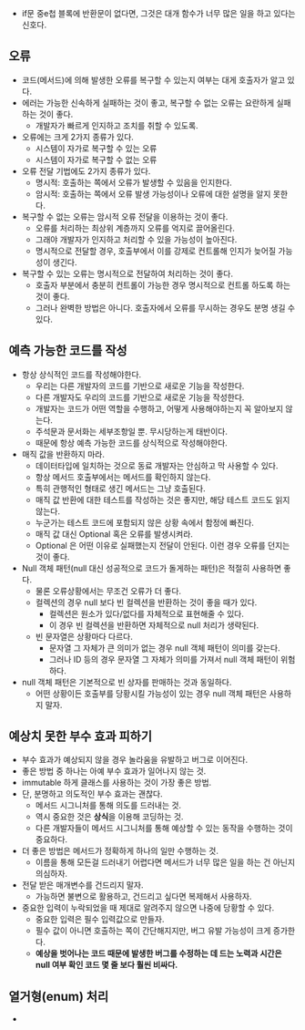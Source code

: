 - if문 중e첩 블록에 반환문이 없다면, 그것은 대개 함수가 너무 많은 일을 하고 있다는 신호다.

## 오류
- 코드(메서드)에 의해 발생한 오류를 복구할 수 있는지 여부는 대게 호출자가 알고 있다.
- 에러는 가능한 신속하게 실패하는 것이 좋고, 복구할 수 없는 오류는 요란하게 실패하는 것이 좋다.
	- 개발자가 빠르게 인지하고 조치를 취할 수 있도록.
- 오류에는 크게 2가지 종류가 있다.
	- 시스템이 자가로 복구할 수 있는 오류
	- 시스템이 자가로 복구할 수 없는 오류
- 오류 전달 기법에도 2가지 종류가 있다.
	- 명시적: 호출하는 쪽에서 오류가 발생할 수 있음을 인지한다.
	- 암시적: 호출하는 쪽에서 오류 발생 가능성이나 오류에 대한 설명을 알지 못한다.
- 복구할 수 없는 오류는 암시적 오류 전달을 이용하는 것이 좋다.
	- 오류를 처리하는 최상위 계층까지 오류를 억지로 끌어올린다.
	- 그래야 개발자가 인지하고 처리할 수 있을 가능성이 높아진다.
	- 명시적으로 전달할 경우, 호출부에서 이를 강제로 컨트롤해 인지가 늦어질 가능성이 생긴다.
- 복구할 수 있는 오류는 명시적으로 전달하여 처리하는 것이 좋다.
	- 호출자 부분에서 충분히 컨트롤이 가능한 경우 명시적으로 컨트롤 하도록 하는 것이 좋다.
	- 그러나 완벽한 방법은 아니다. 호출자에서 오류를 무시하는 경우도 분명 생길 수 있다.

## 예측 가능한 코드를 작성
- 항상 상식적인 코드를 작성해야한다.
	- 우리는 다른 개발자의 코드를 기반으로 새로운 기능을 작성한다.
	- 다른 개발자도 우리의 코드를 기반으로 새로운 기능을 작성한다.
	- 개발자는 코드가 어떤 역할을 수행하고, 어떻게 사용해야하는지 꼭 알아보지 않는다.
	- 주석문과 문서화는 세부조항일 뿐. 무시당하는게 태반이다.
	- 때문에 항상 예측 가능한 코드를 상식적으로 작성해야한다.
- 매직 값을 반환하지 마라.
	- 데이터타입에 일치하는 것으로 동료 개발자는 안심하고 막 사용할 수 있다.
	- 항상 메서드 호출부에서는 메서드를 확인하지 않는다.
	- 특히 관행적인 형태로 생긴 메서드는 그냥 호출된다.
	- 매직 값 반환에 대한 테스트를 작성하는 것은 좋지만, 해당 테스트 코드도 읽지 않는다.
	- 누군가는 테스트 코드에 포함되지 않은 상황 속에서 함정에 빠진다.
	- 매직 값 대신 Optional 혹은 오류를 발생시켜라.
	- Optional 은 어떤 이유로 실패했는지 전달이 안된다. 이런 경우 오류를 던지는 것이 좋다.
- Null 객체 패턴(null 대신 성공적으로 코드가 돌게하는 패턴)은 적절히 사용하면 좋다.
	- 물론 오류상황에서는 무조건 오류가 더 좋다.
	- 컬렉션의 경우 null 보다 빈 컬렉션을 반환하는 것이 좋을 때가 있다.
		- 컬렉션은 원소가 있다/없다를 자체적으로 표현해줄 수 있다.
		- 이 경우 빈 컬렉션을 반환하면 자체적으로 null 처리가 생략된다.
	- 빈 문자열은 상황마다 다르다.
		- 문자열 그 자체가 큰 의미가 없는 경우 null 객체 패턴이 의미를 갖는다.
		- 그러나 ID 등의 경우 문자열 그 자체가 의미를 가져서 null 객체 패턴이 위험하다.
- null 객체 패턴은 기본적으로 빈 상자를 판매하는 것과 동일하다.
	- 어떤 상황이든 호출부를 당황시킬 가능성이 있는 경우 null 객체 패턴은 사용하지 말자.

## 예상치 못한 부수 효과 피하기
- 부수 효과가 예상되지 않을 경우 놀라움을 유발하고 버그로 이어진다.
- 좋은 방법 중 하나는 아예 부수 효과가 일어나지 않는 것.
- immutable 하게 클래스를 사용하는 것이 가장 좋은 방법.
- 단, 분명하고 의도적인 부수 효과는 괜찮다.
	- 메서드 시그니처를 통해 의도를 드러내는 것.
	- 역시 중요한 것은 **상식**을 이용해 코딩하는 것.
	- 다른 개발자들이 메서드 시그니처를 통해 예상할 수 있는 동작을 수행하는 것이 중요하다.
- 더 좋은 방법은 메서드가 정확하게 하나의 일만 수행하는 것.
	- 이름을 통해 모든걸 드러내기 어렵다면 메서드가 너무 많은 일을 하는 건 아닌지 의심하자.
- 전달 받은 매개변수를 건드리지 말자.
	- 가능하면 불변으로 활용하고, 건드리고 싶다면 복제해서 사용하자.
- 중요한 입력이 누락되었을 때 제대로 알려주지 않으면 나중에 당황할 수 있다.
	- 중요한 입력은 필수 입력값으로 만들자.
	- 필수 값이 아니면 호출하는 쪽이 간단해지지만, 버그 유발 가능성이 크게 증가한다.
	- **예상을 벗어나는 코드 때문에 발생한 버그를 수정하는 데 드는 노력과 시간은 null 여부 확인 코드 몇 줄 보다 훨씬 비싸다.**

## 열거형(enum) 처리
- 